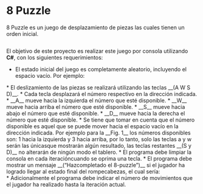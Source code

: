 # 8 Puzzle
8 Puzzle es un juego de desplazamiento de piezas las cuales
tienen un orden inicial. 

<div style="text-align: center;" >
    <img src="https://imgur.com/UygEYjJ.png" alt="">
</div>


El objetivo de este proyecto es realizar este juego por
consola utilizando __C#__, con los siguientes requerimientos:

* El estado inicial del juego es completamente aleatorio,
incluyendo el espacio vacío. Por ejemplo:
<div style="text-align: center;" >
    <img src="https://imgur.com/SY17c0N.png" alt="">
</div>
* El deslizamiento de las piezas se realizará utilizando
las teclas __(A W S D)__.
* Cada tecla desplazará el número respectivo en la
dirección indicada.
* __A__ mueve hacia la izquierda el número que esté
disponible.
* __W__ mueve hacia arriba el número que esté disponible.
* __S__ mueve hacia abajo el número que esté disponible.
* __D__ mueve hacia la derecha el número que esté disponible. 
* Se tiene que tomar en cuenta que el número disponible es aquel que se puede mover hacia el espacio vacío en la dirección indicada. Por ejemplo para la __Fig. 1__ los números disponibles son: 1 hacia la izquierda y 3 hacia arriba, por lo tanto, solo las teclas a y w serán las únicasque mostrarán algún resultado, las teclas restantes __(S y D)__ no alterarán de ningún modo el tablero. 
* El programa debe limpiar la consola en cada iteracióncuando se oprima una tecla. 
* El programa debe mostrar un mensaje __(“Hazcompletado el 8-puzzle”)__ si el jugador ha logrado
llegar al estado final del rompecabezas, el cual sería: 
<div style="text-align: center;" >
    <img src="https://imgur.com/08gbw4T.png" alt="">
</div>
* Adicionalmente el programa debe indicar el número de movimientos que el jugador ha realizado hasta la iteración actual. 